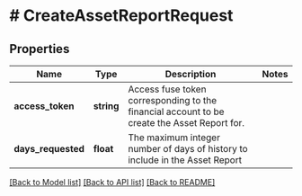 # # CreateAssetReportRequest

## Properties

Name | Type | Description | Notes
------------ | ------------- | ------------- | -------------
**access_token** | **string** | Access fuse token corresponding to the financial account to be create the Asset Report for. |
**days_requested** | **float** | The maximum integer number of days of history to include in the Asset Report |

[[Back to Model list]](../../README.md#models) [[Back to API list]](../../README.md#endpoints) [[Back to README]](../../README.md)
